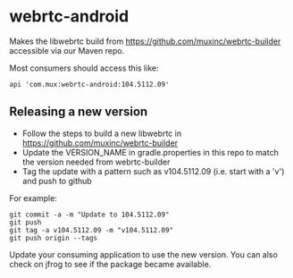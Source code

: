# webrtc-android

Makes the libwebrtc build from https://github.com/muxinc/webrtc-builder accessible via our Maven repo.

Most consumers should access this like:
```
api 'com.mux:webrtc-android:104.5112.09'
```

## Releasing a new version
* Follow the steps to build a new libwebrtc in https://github.com/muxinc/webrtc-builder 
* Update the VERSION_NAME in gradle.properties in this repo to match the version needed from webrtc-builder
* Tag the update with a pattern such as v104.5112.09 (i.e. start with a 'v') and push to github

For example:
```
git commit -a -m "Update to 104.5112.09"
git push
git tag -a v104.5112.09 -m "v104.5112.09"
git push origin --tags
```

Update your consuming application to use the new version. You can also check on jfrog to see if the package became available.